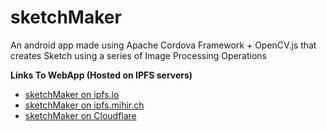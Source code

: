 # sketchMaker

An android app made using Apache Cordova Framework + OpenCV.js that creates Sketch using a series of Image Processing Operations

**Links To WebApp (Hosted on IPFS servers)**
- [sketchMaker on ipfs.io](http://ipfs.io/ipfs/QmcSgF4vCKb6mJ3tMtjspgF6XpqCQnFxzWp45L8CZ9v6yT)
- [sketchMaker on ipfs.mihir.ch](https://ipfs.mihir.ch/ipfs/QmcSgF4vCKb6mJ3tMtjspgF6XpqCQnFxzWp45L8CZ9v6yT)
- [sketchMaker on Cloudflare](https://cloudflare-ipfs.com/ipfs/QmcSgF4vCKb6mJ3tMtjspgF6XpqCQnFxzWp45L8CZ9v6yT)
